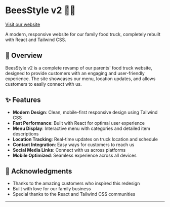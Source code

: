 # BeesStyle v2 🍯🚚

[Visit our website](https://beesstylear.com)

A modern, responsive website for our family food truck, completely rebuilt with React and Tailwind CSS.

## 🚀 Overview

BeesStyle v2 is a complete revamp of our parents' food truck website, designed to provide customers with an engaging and user-friendly experience. The site showcases our menu, location updates, and allows customers to easily connect with us.

## ✨ Features

- **Modern Design**: Clean, mobile-first responsive design using Tailwind CSS
- **Fast Performance**: Built with React for optimal user experience
- **Menu Display**: Interactive menu with categories and detailed item descriptions
- **Location Tracking**: Real-time updates on truck location and schedule
- **Contact Integration**: Easy ways for customers to reach us
- **Social Media Links**: Connect with us across platforms
- **Mobile Optimized**: Seamless experience across all devices

## 🙏 Acknowledgments

- Thanks to the amazing customers who inspired this redesign
- Built with love for our family business
- Special thanks to the React and Tailwind CSS communities

---

